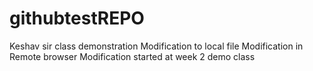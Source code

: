 # githubtestREPO
Keshav sir class demonstration
Modification to local file
Modification in Remote browser
Modification started at week 2 demo class
